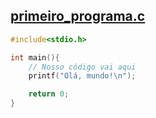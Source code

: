 ## [primeiro_programa.c](primeiro_programa.c)

```c
#include<stdio.h>

int main(){
    // Nosso código vai aqui
    printf("Olá, mundo!\n");

    return 0;
}
```

